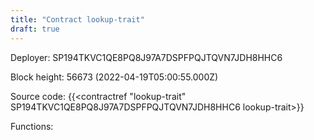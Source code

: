 ```yaml
---
title: "Contract lookup-trait"
draft: true
---
```

Deployer: SP194TKVC1QE8PQ8J97A7DSPFPQJTQVN7JDH8HHC6


 



Block height: 56673 (2022-04-19T05:00:55.000Z)

Source code: {{<contractref "lookup-trait" SP194TKVC1QE8PQ8J97A7DSPFPQJTQVN7JDH8HHC6 lookup-trait>}}

Functions:


